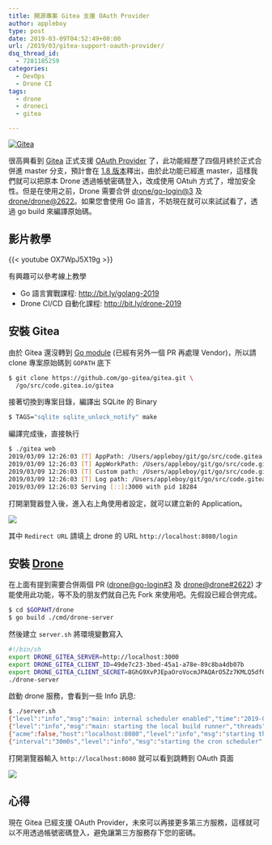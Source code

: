 ```yaml
---
title: 開源專案 Gitea 支援 OAuth Provider
author: appleboy
type: post
date: 2019-03-09T04:52:49+00:00
url: /2019/03/gitea-support-oauth-provider/
dsq_thread_id:
  - 7281185259
categories:
  - DevOps
  - Drone CI
tags:
  - drone
  - droneci
  - gitea

---
```

[![Gitea][1]][1]

很高興看到 [Gitea][2] 正式支援 [OAuth Provider][3] 了，此功能經歷了四個月終於正式合併進 master 分支，預計會在 [1.8 版本][4]釋出，由於此功能已經進 master，這樣我們就可以把原本 Drone 透過帳號密碼登入，改成使用 OAtuh 方式了，增加安全性。但是在使用之前，Drone 需要合併 [drone/go-login@3][5] 及 [drone/drone@2622][6]。如果您會使用 Go 語言，不妨現在就可以來試試看了，透過 go build 來編譯原始碼。

<!--more-->

## 影片教學

{{< youtube OX7WpJ5X19g >}}

有興趣可以參考線上教學

  * Go 語言實戰課程: <http://bit.ly/golang-2019>
  * Drone CI/CD 自動化課程: <http://bit.ly/drone-2019>

## 安裝 Gitea

由於 Gitea 還沒轉到 [Go module][7] (已經有另外一個 PR 再處理 Vendor)，所以請 clone 專案原始碼到 `GOPATH` 底下

```bash
$ git clone https://github.com/go-gitea/gitea.git \
  /go/src/code.gitea.io/gitea
```

接著切換到專案目錄，編譯出 SQLite 的 Binary

```bash
$ TAGS="sqlite sqlite_unlock_notify" make
```

編譯完成後，直接執行

```bash
$ ./gitea web
2019/03/09 12:26:03 [T] AppPath: /Users/appleboy/git/go/src/code.gitea.io/gitea/gitea
2019/03/09 12:26:03 [T] AppWorkPath: /Users/appleboy/git/go/src/code.gitea.io/gitea
2019/03/09 12:26:03 [T] Custom path: /Users/appleboy/git/go/src/code.gitea.io/gitea/custom
2019/03/09 12:26:03 [T] Log path: /Users/appleboy/git/go/src/code.gitea.io/gitea/log
2019/03/09 12:26:03 Serving [::]:3000 with pid 18284
```

打開瀏覽器登入後，進入右上角使用者設定，就可以建立新的 Application。

[![][8]][8]

其中 `Redirect URL` 請填上 drone 的 URL `http://localhost:8080/login`

## 安裝 [Drone][9]

在上面有提到需要合併兩個 PR ([drone@go-login#3][10] 及 [drone@drone#2622][11]) 才能使用此功能，等不及的朋友們就自己先 Fork 來使用吧。先假設已經合併完成。

```bash
$ cd $GOPAHT/drone
$ go build ./cmd/drone-server
```

然後建立 `server.sh` 將環境變數寫入

```bash
#!/bin/sh
export DRONE_GITEA_SERVER=http://localhost:3000
export DRONE_GITEA_CLIENT_ID=49de7c23-3bed-45a1-a78e-89c8ba4db07b
export DRONE_GITEA_CLIENT_SECRET=8GhG9XvPJEpaOroVocmJPAQArO5Zz7KMLQ5df0eG91c=
./drone-server
```

啟動 drone 服務，會看到一些 Info 訊息:

```bash
$ ./server.sh 
{"level":"info","msg":"main: internal scheduler enabled","time":"2019-03-09T12:39:21+08:00"}
{"level":"info","msg":"main: starting the local build runner","threads":2,"time":"2019-03-09T12:39:21+08:00"}
{"acme":false,"host":"localhost:8080","level":"info","msg":"starting the http server","port":":8080","proto":"http","time":"2019-03-09T12:39:21+08:00","url":"http://localhost:8080"}
{"interval":"30m0s","level":"info","msg":"starting the cron scheduler","time":"2019-03-09T12:39:21+08:00"}
```

打開瀏覽器輸入 `http://localhost:8080` 就可以看到跳轉到 OAuth 頁面

[![][12]][13]

## 心得

現在 Gitea 已經支援 OAuth Provider，未來可以再接更多第三方服務，這樣就可以不用透過帳號密碼登入，避免讓第三方服務存下您的密碼。

 [1]: https://lh3.googleusercontent.com/SrQvhDJm5NMkrxrut0lACspnz6iQSFCX3vlbtGCuAcwO-i_4iJCJ6trK3V2F6Q6s6fQ_EcSglwAL0qO0aLaTRtk4Ca32EI7Ks1H7u_nI9jC6xn3PF9hhgccjkbN3irX5pGi9kV-vIxk=w1920-h1080 "Gitea"
 [2]: https://gitea.io "Gitea"
 [3]: https://github.com/go-gitea/gitea/pull/5378 "OAuth Provider "
 [4]: https://github.com/go-gitea/gitea/milestone/32 "1.18 版本"
 [5]: https://github.com/drone/go-login/pull/3 "drone/go-login"
 [6]: https://github.com/drone/drone/pull/2622 "drone/drone@2622"
 [7]: https://blog.wu-boy.com/2018/10/go-1-11-support-go-module/ "Go module"
 [8]: https://lh3.googleusercontent.com/PPql-MM_46UuURU-Y-w6iI7E673mEvMT49BmDd5joskzDx7mzCuTdMLThZSI6getcl_-lSfyJr0d5YOsFN4j57qUEVto-SKFGzFxLdevK3saSqVeLEnPd2BtIxLrbXOxSvJPlqZQwXs=w1920-h1080
 [9]: https://drone.io/
 [10]: https://github.com/drone/go-login/pull/3 "drone@go-login#3"
 [11]: https://github.com/drone/drone/pull/2622 "drone@drone#2622"
 [12]: https://lh3.googleusercontent.com/hmLWyzXVezGiaOQlsv3hN_l_wymxU3nrpjgGomhkbx5_I7K8-phnkKtXpZRyWZwuDiifhKIU7LCsKnY6Gjl84kGCFdv3UoMF0y192ZkxdIZeYFAwS8y75zzA0RWpEBW8iO9GYlEWKwk=w1920-h1080
 [13]: http://https://lh3.googleusercontent.com/hmLWyzXVezGiaOQlsv3hN_l_wymxU3nrpjgGomhkbx5_I7K8-phnkKtXpZRyWZwuDiifhKIU7LCsKnY6Gjl84kGCFdv3UoMF0y192ZkxdIZeYFAwS8y75zzA0RWpEBW8iO9GYlEWKwk=w1920-h1080
